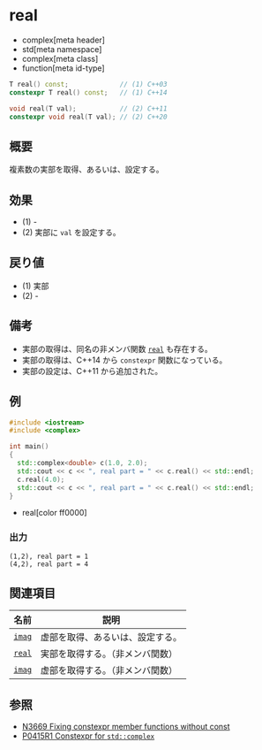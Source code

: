 # real
* complex[meta header]
* std[meta namespace]
* complex[meta class]
* function[meta id-type]

```cpp
T real() const;             // (1) C++03
constexpr T real() const;   // (1) C++14

void real(T val);           // (2) C++11
constexpr void real(T val); // (2) C++20
```

## 概要
複素数の実部を取得、あるいは、設定する。


## 効果
- (1) -
- (2) 実部に `val` を設定する。


## 戻り値
- (1) 実部
- (2) -


## 備考
- 実部の取得は、同名の非メンバ関数 [`real`](real_free.md) も存在する。
- 実部の取得は、C++14 から `constexpr` 関数になっている。
- 実部の設定は、C++11 から追加された。


## 例
```cpp example
#include <iostream>
#include <complex>

int main()
{
  std::complex<double> c(1.0, 2.0);
  std::cout << c << ", real part = " << c.real() << std::endl;
  c.real(4.0);
  std::cout << c << ", real part = " << c.real() << std::endl;
}
```
* real[color ff0000]

### 出力
```
(1,2), real part = 1
(4,2), real part = 4
```


## 関連項目

| 名前                 | 説明                             |
|----------------------|----------------------------------|
|[`imag`](imag.md)     | 虚部を取得、あるいは、設定する。 |
|[`real`](real_free.md)| 実部を取得する。（非メンバ関数） |
|[`imag`](imag_free.md)| 虚部を取得する。（非メンバ関数） |


## 参照
- [N3669 Fixing constexpr member functions without const](http://www.open-std.org/jtc1/sc22/wg21/docs/papers/2013/n3669.pdf)
- [P0415R1 Constexpr for `std::complex`](http://www.open-std.org/jtc1/sc22/wg21/docs/papers/2017/p0415r1.html)
